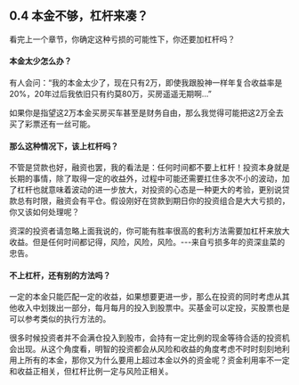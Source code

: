 ## 0.4 本金不够，杠杆来凑？

看完上一个章节，你确定这种亏损的可能性下，你还要加杠杆吗？

#### 本金太少怎么办？
有人会问：“我的本金太少了，现在只有2万，即使我跟股神一样年复合收益率是20%，20年过后我依旧只有约莫80万，买房遥遥无期啊...”

如果你是指望这2万本金买房买车甚至是财务自由，那么我觉得可能把这2万全去买了彩票还有一丝可能。

#### 那么这种情况下，该上杠杆吗？
不管是贷款也好，融资也罢，我的看法是：任何时间都不要上杠杆！投资本身就是长期的事情，除了取得一定的收益外，过程中可能还需要扛住多次不小的波动，加了杠杆也就意味着波动的进一步放大，对投资的心态是一种更大的考验，更别说贷款总有时限，融资会有平仓。假设刚好在贷款到期日你的投资组合是大大亏损的，你又该如何处理呢？

资深的投资者请忽略上面我说的，你可能有胜率很高的套利方法需要加杠杆来放大收益。但是任何时间都记得，风险，风险，风险。---来自亏损多年的资深韭菜的忠告。

#### 不上杠杆，还有别的方法吗？
一定的本金只能匹配一定的收益，如果想要更进一步，那么在投资的同时考虑从其他收入中划拨出一部分，每月每月的投入到股票中。买基金可以定投，买股票也是可以参考类似的执行方法的。

很多时候投资者并不会满仓投入到股市，会持有一定比例的现金等待合适的投资机会出现。从这个角度看，明智的投资都会从风险和收益的角度考虑不时时刻刻地利用上所有的本金，那你又为什么要用上超过本金以外的资金呢？资金利用率不一定和收益正相关，但杠杆比例一定与风险正相关。

